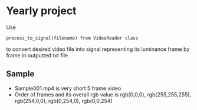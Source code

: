 # Yearly project

Use
```
process_to_signal(filename) from VideoReader class
```
to convert desired video file into signal representing its luminance frame by frame in outputted txt file 

## Sample
- Sample001.mp4 is very short 5 frame video
- Order of frames and its overall rgb value is rgb(0,0,0), rgb(255,255,255), rgb(254,0,0), rgb(0,254,0), rgb(0,0,254)
